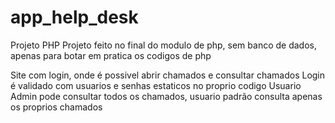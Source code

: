 # app_help_desk
Projeto PHP
Projeto feito no final do modulo de php, sem banco de dados, apenas para botar em pratica os codigos de php

Site com login, onde é possivel abrir chamados e consultar chamados
Login é validado com usuarios e senhas estaticos no proprio codigo
Usuario Admin pode consultar todos os chamados, usuario padrão consulta apenas os proprios chamados

